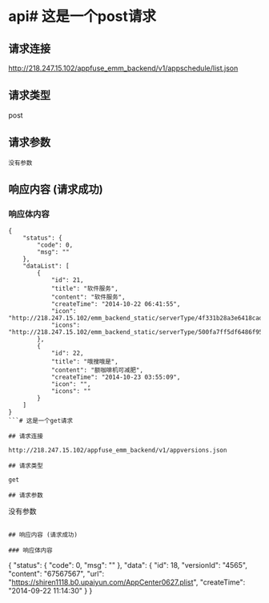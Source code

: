 # api# 这是一个post请求

## 请求连接 

http://218.247.15.102/appfuse_emm_backend/v1/appschedule/list.json

## 请求类型 

post

## 请求参数

```
没有参数
```

## 响应内容 (请求成功)

### 响应体内容

```
{
    "status": {
        "code": 0,
        "msg": ""
    },
    "dataList": [
        {
            "id": 21,
            "title": "软件服务",
            "content": "软件服务",
            "createTime": "2014-10-22 06:41:55",
            "icon": "http://218.247.15.102/emm_backend_static/serverType/4f331b28a3e6418cad0945eb92e97259.png",
            "icons": "http://218.247.15.102/emm_backend_static/serverType/500fa7ff5df6486f957cb40eb44a1408.png"
        },
        {
            "id": 22,
            "title": "哦搜哦是",
            "content": "额咖啡机可减肥",
            "createTime": "2014-10-23 03:55:09",
            "icon": "",
            "icons": ""
        }
    ]
}
```# 这是一个get请求

## 请求连接 

http://218.247.15.102/appfuse_emm_backend/v1/appversions.json

## 请求类型 

get

## 请求参数

```
没有参数
```

## 响应内容 (请求成功)

### 响应体内容

```
{
    "status": {
        "code": 0,
        "msg": ""
    },
    "data": {
        "id": 18,
        "versionId": "4565",
        "content": "67567567",
        "url": "https://shiren1118.b0.upaiyun.com/AppCenter0627.plist",
        "createTime": "2014-09-22 11:14:30"
    }
}
```